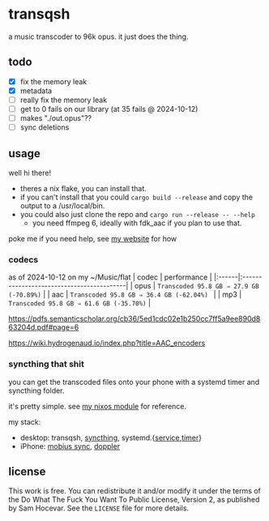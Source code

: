 # transqsh 

a music transcoder to 96k opus. it just does the thing.

## todo

- [X] fix the memory leak
- [X] metadata
- [ ] really fix the memory leak
- [ ] get to 0 fails on our library (at 35 fails @ 2024-10-12)
- [ ] makes "./out.opus"??
- [ ] sync deletions

## usage

well hi there!

- theres a nix flake, you can install that.
- if you can't install that you could `cargo build --release` and copy the output to a /usr/local/bin.
- you could also just clone the repo and `cargo run --release -- --help`
    + you need ffmpeg 6, ideally with fdk_aac if you plan to use that.

poke me if you need help, see [my website](https://mei.puppycat.house/) for how

### codecs
as of 2024-10-12 on my ~/Music/flat
| codec | performance                               |
|:------|:------------------------------------------|
| opus  | `Transcoded 95.8 GB ⇒ 27.9 GB (-70.89%)`  |
| aac   | `Transcoded 95.8 GB ⇒ 36.4 GB (-62.04%) ` |
| mp3   | `Transcoded 95.8 GB ⇒ 61.6 GB (-35.70%)`  |

https://pdfs.semanticscholar.org/cb36/5ed1cdc02e1b250cc7ff5a9ee890d863204d.pdf#page=6

https://wiki.hydrogenaud.io/index.php?title=AAC_encoders

### syncthing that shit

you can get the transcoded files onto your phone with a systemd timer and syncthing folder.

it's pretty simple. see [my nixos module](https://github.com/ckiee/nixfiles/tree/97313d61e0e83ca84251fbce572cbd247ced92bb/modules/services/transqsh.nix) for reference.

my stack:
- desktop: transqsh, [syncthing](https://syncthing.net/), systemd.{[service](https://www.freedesktop.org/software/systemd/man/latest/systemd.service.html),[timer](https://www.freedesktop.org/software/systemd/man/latest/systemd.timer.html)}
- iPhone: [mobius sync](https://mobiussync.com/), [doppler](https://brushedtype.co/doppler/)

## license

This work is free. You can redistribute it and/or modify it under the
terms of the Do What The Fuck You Want To Public License, Version 2,
as published by Sam Hocevar. See the `LICENSE` file for more details.
